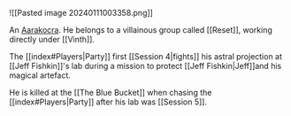 ![[Pasted image 20240111003358.png]]

An [Aarakocra](https://www.dndbeyond.com/races/4-aarakocra). He belongs to a villainous group called [[Reset]], working directly under [[Vinth]].

The [[index#Players|Party]] first [[Session 4|fights]] his astral projection at [[Jeff Fishkin]]'s lab during a mission to protect [[Jeff Fishkin|Jeff]]and his magical artefact.

He is killed at the [[The Blue Bucket]] when chasing the [[index#Players|Party]] after his lab was [[Session 5]]. 